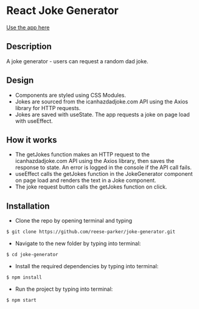 # React Joke Generator

[Use the app here](https://reese-parker.github.io/joke-generator/)


## Description

A joke generator - users can request a random dad joke.

## Design

* Components are styled using CSS Modules.
* Jokes are sourced from the icanhazdadjoke.com API using the Axios library for HTTP requests.
* Jokes are saved with useState. The app requests a joke on page load with useEffect.


## How it works

* The getJokes function makes an HTTP request to the icanhazdadjoke.com API using the Axios library, then saves the response to state. An error is logged in the console if the API call fails.
* useEffect  calls the getJokes function in the JokeGenerator component on page load and renders the text in a Joke component.
* The joke request button calls the getJokes function on click.

## Installation

* Clone the repo by opening terminal and typing

```bash
$ git clone https://github.com/reese-parker/joke-generator.git
```

* Navigate to the new folder by typing into terminal:
```bash
$ cd joke-generator
```

* Install the required dependencies by typing into terminal:
```bash
$ npm install
```
* Run the project by typing into terminal:
```bash
$ npm start
```


